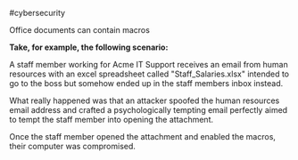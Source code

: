#cybersecurity 

Office documents can contain macros

**Take, for example, the following scenario:**

A staff member working for Acme IT Support receives an email from human resources with an excel spreadsheet called "Staff_Salaries.xlsx" intended to go to the boss but somehow ended up in the staff members inbox instead. 

What really happened was that an attacker spoofed the human resources email address and crafted a psychologically tempting email perfectly aimed to tempt the staff member into opening the attachment.

Once the staff member opened the attachment and enabled the macros, their computer was compromised.